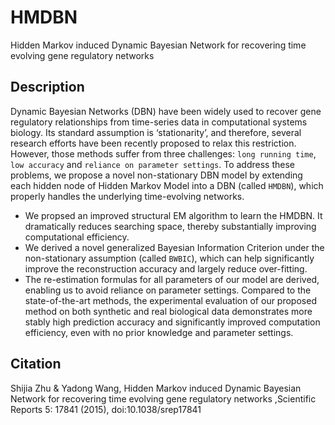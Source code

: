 # HMDBN
Hidden Markov induced Dynamic Bayesian Network for recovering time evolving gene regulatory networks

## Description
Dynamic Bayesian Networks (DBN) have been widely used to recover gene regulatory relationships from time-series data in computational systems biology. Its standard assumption is ‘stationarity’, and therefore, several research efforts have been recently proposed to relax this restriction. However, those methods suffer from three challenges: `long running time`, `low accuracy` and `reliance on parameter settings`. To address these problems, we propose a novel non-stationary DBN model by extending each hidden node of Hidden Markov Model into a DBN (called `HMDBN`), which properly handles the underlying time-evolving networks. 
-    We propsed an improved structural EM algorithm to learn the HMDBN. It dramatically reduces searching space, thereby substantially improving computational efficiency. 
-    We derived a novel generalized Bayesian Information Criterion under the non-stationary assumption (called `BWBIC`), which can help significantly improve the reconstruction accuracy and largely reduce over-fitting. 
-    The re-estimation formulas for all parameters of our model are derived, enabling us to avoid reliance on parameter settings. 
Compared to the state-of-the-art methods, the experimental evaluation of our proposed method on both synthetic and real biological data demonstrates more stably high prediction accuracy and significantly improved computation efficiency, even with no prior knowledge and parameter settings.


## Citation
Shijia Zhu & Yadong Wang, Hidden Markov induced Dynamic Bayesian Network for recovering time evolving gene regulatory networks ,Scientific Reports 5: 17841 (2015), doi:10.1038/srep17841

